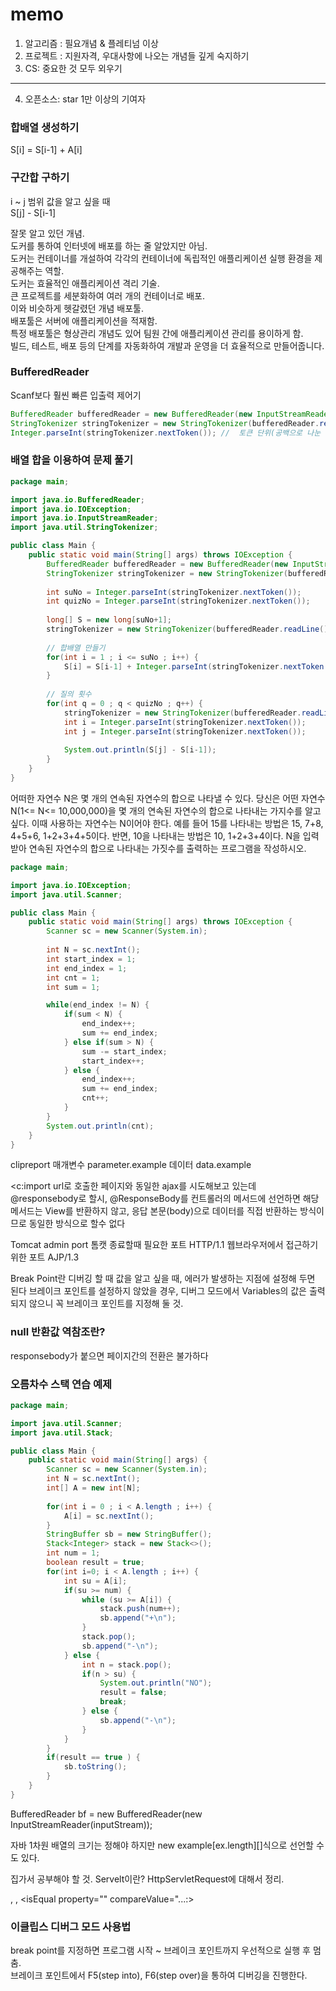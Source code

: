 memo
===
1. 알고리즘 : 필요개념 & 플레티넘 이상
2. 프로젝트 : 지원자격, 우대사항에 나오는 개념들 깊게 숙지하기
3. CS: 중요한 것 모두 외우기
----------------------------------------------------  
4. 오픈소스: star 1만 이상의 기여자  

### 합배열 생성하기
S[i] = S[i-1] + A[i]
### 구간합 구하기
i ~ j 범위 값을 알고 싶을 때  
S[j] - S[i-1]

잘못 알고 있던 개념.  
도커를 통하여 인터넷에 배포를 하는 줄 알았지만 아님.  
도커는 컨테이너를 개설하여 각각의 컨테이너에 독립적인 애플리케이션 실행 환경을 제공해주는 역할.  
도커는 효율적인 애플리케이션 격리 기술.  
큰 프로젝트를 세분화하여 여러 개의 컨테이너로 배포.  
이와 비슷하게 헷갈렸던 개념 배포툴.  
배포툴은 서버에 애플리케이션을 적재함.  
특정 배포툴은 형상관리 개념도 있어 팀원 간에 애플리케이션 관리를 용이하게 함.  
빌드, 테스트, 배포 등의 단계를 자동화하여 개발과 운영을 더 효율적으로 만들어줍니다.

### BufferedReader
Scanf보다 훨씬 빠른 입출력 제어기  
```java
BufferedReader bufferedReader = new BufferedReader(new InputStreamReader(System.in)); // 입력 받음
StringTokenizer stringTokenizer = new StringTokenizer(bufferedReader.readLine()); // bufferedReader.readLine()을 사용하여 한 줄의 문자열을 읽음. StringTokenizer를 사용하여 공백을 기준으로 문자열을 나눔.
Integer.parseInt(stringTokenizer.nextToken()); //  토큰 단위(공백으로 나눈 단어)로 문자열을 반환.
```
### 배열 합을 이용하여 문제 풀기
```java
package main;

import java.io.BufferedReader;
import java.io.IOException;
import java.io.InputStreamReader;
import java.util.StringTokenizer;

public class Main {
    public static void main(String[] args) throws IOException {
        BufferedReader bufferedReader = new BufferedReader(new InputStreamReader(System.in));
        StringTokenizer stringTokenizer = new StringTokenizer(bufferedReader.readLine());
        
        int suNo = Integer.parseInt(stringTokenizer.nextToken());
        int quizNo = Integer.parseInt(stringTokenizer.nextToken());
        
        long[] S = new long[suNo+1];
        stringTokenizer = new StringTokenizer(bufferedReader.readLine());
        
        // 합배열 만들기
        for(int i = 1 ; i <= suNo ; i++) {
            S[i] = S[i-1] + Integer.parseInt(stringTokenizer.nextToken());
        }
        
        // 질의 횟수
        for(int q = 0 ; q < quizNo ; q++) {
            stringTokenizer = new StringTokenizer(bufferedReader.readLine());
            int i = Integer.parseInt(stringTokenizer.nextToken());
            int j = Integer.parseInt(stringTokenizer.nextToken());
            
            System.out.println(S[j] - S[i-1]);
        }
    }
}
```
어떠한 자연수 N은 몇 개의 연속된 자연수의 합으로 나타낼 수 있다. 당신은 어떤 자연수 N(1<= N<= 10,000,000)을 몇 개의 연속된 자연수의
합으로 나타내는 가지수를 알고 싶다. 이때 사용하는 자연수는 N이어야 한다. 예를 들어 15를 나타내는 방법은 15, 7+8, 4+5+6, 1+2+3+4+5이다. 반면, 10을 나타내는 방법은 10, 1+2+3+4이다. N을 입력받아 연속된 자연수의 합으로 나타내는 가짓수를 출력하는 프로그램을 작성하시오.
```java
package main;

import java.io.IOException;
import java.util.Scanner;

public class Main {
    public static void main(String[] args) throws IOException {
        Scanner sc = new Scanner(System.in);
        
        int N = sc.nextInt();
        int start_index = 1;
        int end_index = 1;
        int cnt = 1;
        int sum = 1;

        while(end_index != N) {
            if(sum < N) {
                end_index++;
                sum += end_index;
            } else if(sum > N) {
                sum -= start_index;
                start_index++;
            } else {
                end_index++;
                sum += end_index;
                cnt++;
            }
        }
        System.out.println(cnt);
    }
}
```
clipreport
매개변수 parameter.example 데이터 data.example

<c:import url로 호출한 페이지와 동일한 ajax를 시도해보고 있는데 @responsebody로 할시,
@ResponseBody를 컨트롤러의 메서드에 선언하면 해당 메서드는 View를 반환하지 않고, 응답 본문(body)으로 데이터를 직접 반환하는 방식이므로 동일한 방식으로 할수 없다

Tomcat admin port 톰캣 종료할때 필요한 포트
HTTP/1.1 웹브라우저에서 접근하기 위한 포트
AJP/1.3  

Break Point란 디버깅 할 때 값을 알고 싶을 때, 에러가 발생하는 지점에 설정해 두면 된다 브레이크 포인트를 설정하지 않았을 경우, 디버그 모드에서 Variables의 값은 출력되지 않으니 꼭 브레이크 포인트를 지정해 둘 것. 

### null 반환값 역참조란?
responsebody가 붙으면 페이지간의 전환은 불가하다

### 오름차수 스택 연습 예제
```java
package main;

import java.util.Scanner;
import java.util.Stack;

public class Main {
    public static void main(String[] args) {
        Scanner sc = new Scanner(System.in);
        int N = sc.nextInt();
        int[] A = new int[N];
        
        for(int i = 0 ; i < A.length ; i++) {
            A[i] = sc.nextInt();
        }
        StringBuffer sb = new StringBuffer();
        Stack<Integer> stack = new Stack<>();
        int num = 1;
        boolean result = true;
        for(int i=0; i < A.length ; i++) {
            int su = A[i];
            if(su >= num) {
                while (su >= A[i]) {
                    stack.push(num++);
                    sb.append("+\n");
                }
                stack.pop();
                sb.append("-\n");
            } else {
                int n = stack.pop();
                if(n > su) {
                    System.out.println("NO");
                    result = false;
                    break;
                } else {
                    sb.append("-\n");
                }
            }
        } 
        if(result == true ) {
            sb.toString();
        }
    }
}
```
BufferedReader bf = new BufferedReader(new InputStreamReader(inputStream));

자바 1차원 배열의 크기는 정해야 하지만 new example[ex.length][]식으로 선언할 수도 있다.  

집가서 공부해야 할 것.
Servelt이란? HttpServletRequest에 대해서 정리.  

<isEmpty property="">, <isNotEmpty property=""> <iterate property="" open="(" close=")" conjunction=",">, <dynamic> <isEqual property="" compareValue="...:>

### 이클립스 디버그 모드 사용법
break point를 지정하면 프로그램 시작 ~ 브레이크 포인트까지 우선적으로 실행 후 멈춤.  
브레이크 포인트에서 F5(step into), F6(step over)을 통하여 디버깅을 진행한다.  




